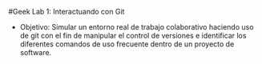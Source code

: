 #Geek Lab 1: Interactuando con Git
- Objetivo: Simular un entorno real de trabajo colaborativo haciendo uso de git con el fin de manipular el control de versiones e identificar los diferentes comandos de uso frecuente dentro de un proyecto de software.
